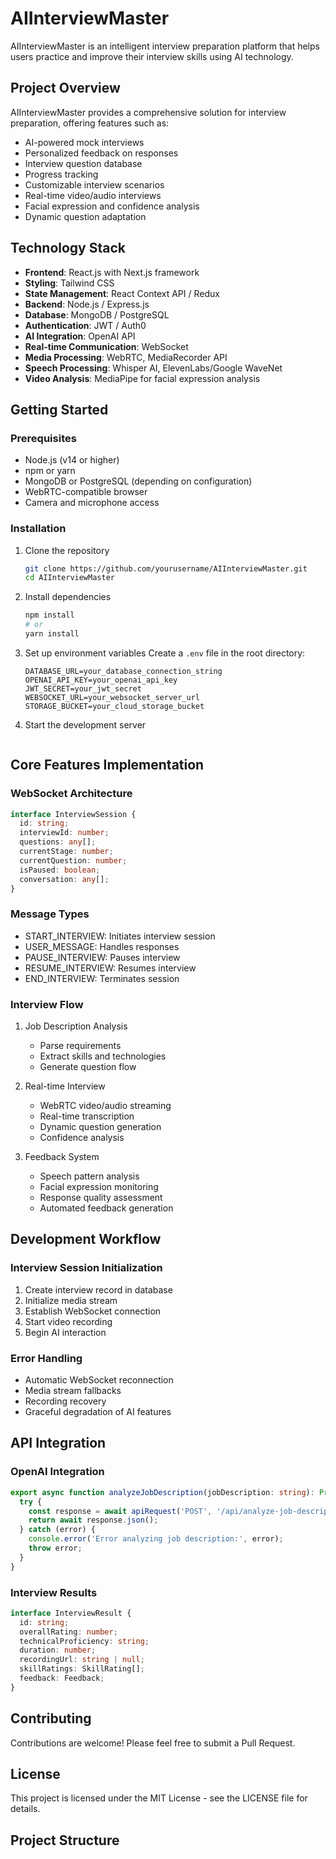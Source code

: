 # AIInterviewMaster

AIInterviewMaster is an intelligent interview preparation platform that helps users practice and improve their interview skills using AI technology.

## Project Overview

AIInterviewMaster provides a comprehensive solution for interview preparation, offering features such as:

- AI-powered mock interviews
- Personalized feedback on responses
- Interview question database
- Progress tracking
- Customizable interview scenarios
- Real-time video/audio interviews
- Facial expression and confidence analysis
- Dynamic question adaptation

## Technology Stack

- **Frontend**: React.js with Next.js framework
- **Styling**: Tailwind CSS
- **State Management**: React Context API / Redux
- **Backend**: Node.js / Express.js
- **Database**: MongoDB / PostgreSQL
- **Authentication**: JWT / Auth0
- **AI Integration**: OpenAI API
- **Real-time Communication**: WebSocket
- **Media Processing**: WebRTC, MediaRecorder API
- **Speech Processing**: Whisper AI, ElevenLabs/Google WaveNet
- **Video Analysis**: MediaPipe for facial expression analysis

## Getting Started

### Prerequisites

- Node.js (v14 or higher)
- npm or yarn
- MongoDB or PostgreSQL (depending on configuration)
- WebRTC-compatible browser
- Camera and microphone access

### Installation

1. Clone the repository
   ```bash
   git clone https://github.com/yourusername/AIInterviewMaster.git
   cd AIInterviewMaster
   ```

2. Install dependencies
   ```bash
   npm install
   # or
   yarn install
   ```

3. Set up environment variables
   Create a `.env` file in the root directory:
   ```env
   DATABASE_URL=your_database_connection_string
   OPENAI_API_KEY=your_openai_api_key
   JWT_SECRET=your_jwt_secret
   WEBSOCKET_URL=your_websocket_server_url
   STORAGE_BUCKET=your_cloud_storage_bucket
   ```

4. Start the development server
   ```

## Core Features Implementation

### WebSocket Architecture
```typescript
interface InterviewSession {
  id: string;
  interviewId: number;
  questions: any[];
  currentStage: number;
  currentQuestion: number;
  isPaused: boolean;
  conversation: any[];
}
```

### Message Types
- START_INTERVIEW: Initiates interview session
- USER_MESSAGE: Handles responses
- PAUSE_INTERVIEW: Pauses interview
- RESUME_INTERVIEW: Resumes interview
- END_INTERVIEW: Terminates session

### Interview Flow
1. Job Description Analysis
   - Parse requirements
   - Extract skills and technologies
   - Generate question flow

2. Real-time Interview
   - WebRTC video/audio streaming
   - Real-time transcription
   - Dynamic question generation
   - Confidence analysis

3. Feedback System
   - Speech pattern analysis
   - Facial expression monitoring
   - Response quality assessment
   - Automated feedback generation

## Development Workflow

### Interview Session Initialization
1. Create interview record in database
2. Initialize media stream
3. Establish WebSocket connection
4. Start video recording
5. Begin AI interaction

### Error Handling
- Automatic WebSocket reconnection
- Media stream fallbacks
- Recording recovery
- Graceful degradation of AI features

## API Integration

### OpenAI Integration
```typescript
export async function analyzeJobDescription(jobDescription: string): Promise<AnalyzeJobDescriptionResponse> {
  try {
    const response = await apiRequest('POST', '/api/analyze-job-description', { jobDescription });
    return await response.json();
  } catch (error) {
    console.error('Error analyzing job description:', error);
    throw error;
  }
}
```

### Interview Results
```typescript
interface InterviewResult {
  id: string;
  overallRating: number;
  technicalProficiency: string;
  duration: number;
  recordingUrl: string | null;
  skillRatings: SkillRating[];
  feedback: Feedback;
}
```

## Contributing

Contributions are welcome! Please feel free to submit a Pull Request.

## License

This project is licensed under the MIT License - see the LICENSE file for details.

## Project Structure